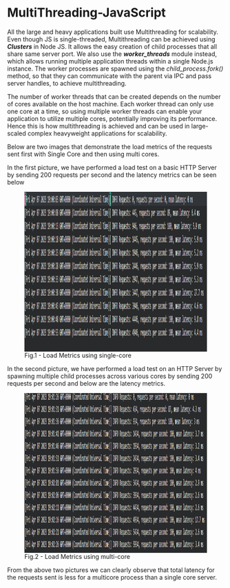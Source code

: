 # MultiThreading-JavaScript

All the large and heavy applications built use Multithreading for scalability. Even though JS is single-threaded, Multithreading can be achieved using <b>*Clusters*</b> in Node JS. It allows the easy creation of child processes that all share same server port. We also use the <b>*worker_threads*</b> module instead, which allows running multiple application threads within a single Node.js instance. The worker processes are spawned using the *child_process.fork()* method, so that they can communicate with the parent via IPC and pass server handles, to achieve multithreading. 

The number of worker threads that can be created depends on the number of cores available on the host machine. Each worker thread can only use one core at a time, so using multiple worker threads can enable your application to utilize multiple cores, potentially improving its performance. Hence this is how multithreading is achieved and can be used in large-scaled complex heavyweight applications for scalability. 

Below are two images that demonstrate the load metrics of the requests sent first with Single Core and then using multi cores.

In the first picture, we have performed a load test on a basic HTTP Server by sending 200 requests per second and the latency metrics can be seen below 
<figure>
<img align="right" width="auto" height="370" src="./multi.PNG"  width="400" alt="load-metrics"/>
  <figcaption>Fig.1 - Load Metrics using single-core</figcaption>
</figure>

In the second picture, we have performed a load test on an HTTP Server by spawning multiple child processes across various cores by sending 200 requests per second and below are the latency metrics.
<figure>
<img align="right" width="auto" height="370" src="./multi2.PNG"  width="400" alt="load-metrics"/>
 <figcaption>Fig.2 - Load Metrics using multi-core</figcaption>
</figure>

From the above two pictures we can clearly observe that total latency for the requests sent is less for a multicore process than a single core server.